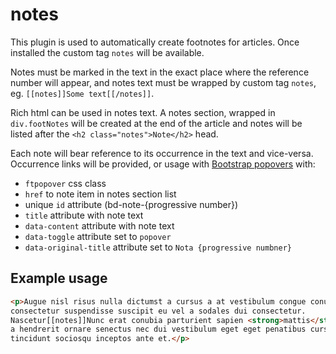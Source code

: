 # notes

This plugin is used to automatically create footnotes for articles. Once installed the custom tag `notes` will be available.

Notes must be marked in the text in the exact place where the reference number will appear, and notes text must be wrapped by custom tag `notes`, eg. `[[notes]]Some text[[/notes]]`.

Rich html can be used in notes text. A notes section, wrapped in `div.footNotes` will be created at the end of the article and notes will be listed after the `<h2 class="notes">Note</h2>` head.

Each note will bear reference to its occurrence in the text and vice-versa. Occurrence links will be provided, or usage with [Bootstrap popovers](http://getbootstrap.com/javascript/#popovers) with:

- `ftpopover` css class
- `href` to note item in notes section list
- unique `id` attribute (bd-note-{progressive number})
- `title` attribute with note text
- `data-content` attribute with note text
- `data-toggle` attribute set to `popover`
- `data-original-title` attribute set to `Nota {progressive numbner}`


## Example usage

```html
<p>Augue nisl risus nulla dictumst a cursus a at vestibulum congue conubia
consectetur suspendisse suscipit eu vel a sodales dui consectetur.
Nascetur[[notes]]Nunc erat conubia parturient sapien <strong>mattis</strong> posuere.[[/notes]]
a hendrerit ornare senectus nec dui vestibulum eget eget penatibus cursus
tincidunt sociosqu inceptos ante et.</p>
```

